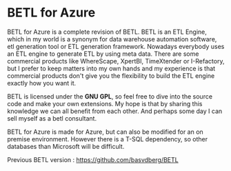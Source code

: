 # BETL for Azure
BETL for Azure is a complete revision of BETL. BETL is an ETL Engine, which in my world is a synonym for data warehouse automation software, etl generation tool or ETL generation framework. 
Nowadays everybody uses an ETL engine to generate ETL by using meta data. There are some commercial products like WhereScape, XpertBI, TimeXtender or I-Refactory, but I prefer to keep matters into my own hands and my experience is that commercial products don't give you the flexibility to build the ETL engine exactly how you want it. 

BETL is licensed under the <b>GNU GPL</b>, so feel free to dive into the source code and make your own extensions. My hope is that by sharing this knowledge we can all benefit from each other. And perhaps some day I can sell myself as a betl consultant. 

BETL for Azure is made for Azure, but can also be modified for an on premise environment. However there is a T-SQL dependency, so other databases than Microsoft will be difficult. 


Previous BETL version : https://github.com/basvdberg/BETL
